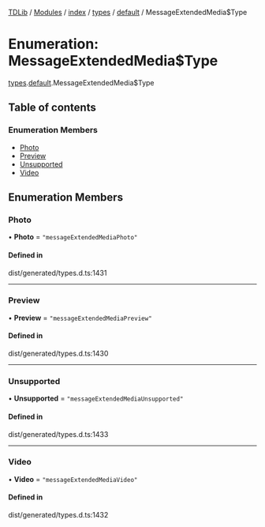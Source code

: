[TDLib](../README.md) / [Modules](../modules.md) / [index](../modules/index.md) / [types](../modules/index.types.md) / [default](../modules/index.types.default.md) / MessageExtendedMedia$Type

# Enumeration: MessageExtendedMedia$Type

[types](../modules/index.types.md).[default](../modules/index.types.default.md).MessageExtendedMedia$Type

## Table of contents

### Enumeration Members

- [Photo](index.types.default.MessageExtendedMedia_Type.md#photo)
- [Preview](index.types.default.MessageExtendedMedia_Type.md#preview)
- [Unsupported](index.types.default.MessageExtendedMedia_Type.md#unsupported)
- [Video](index.types.default.MessageExtendedMedia_Type.md#video)

## Enumeration Members

### Photo

• **Photo** = ``"messageExtendedMediaPhoto"``

#### Defined in

dist/generated/types.d.ts:1431

___

### Preview

• **Preview** = ``"messageExtendedMediaPreview"``

#### Defined in

dist/generated/types.d.ts:1430

___

### Unsupported

• **Unsupported** = ``"messageExtendedMediaUnsupported"``

#### Defined in

dist/generated/types.d.ts:1433

___

### Video

• **Video** = ``"messageExtendedMediaVideo"``

#### Defined in

dist/generated/types.d.ts:1432
